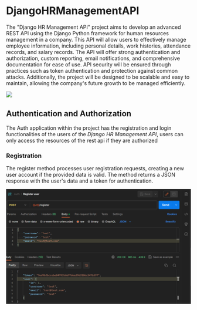 # **DjangoHRManagementAPI**

The "Django HR Management API" project aims to develop an advanced REST API using the Django Python framework for human resources management in a company. This API will allow users to effectively manage employee information, including personal details, work histories, attendance records, and salary records. The API will offer strong authentication and authorization, custom reporting, email notifications, and comprehensive documentation for ease of use. API security will be ensured through practices such as token authentication and protection against common attacks. Additionally, the project will be designed to be scalable and easy to maintain, allowing the company's future growth to be managed efficiently.

![](https://1000marcas.net/wp-content/uploads/2021/06/Django-Logo.png)  


## **Authentication and Authorization**

The Auth application within the project has the registration and login functionalities of the users of the *Django HR Management API*, users can only access the resources of the rest api if they are authorized

### **Registration**
The register method processes user registration requests, creating a new user account if the provided data is valid. The method returns a JSON response with the user's data and a token for authentication.

![](./img/register_user.png)


